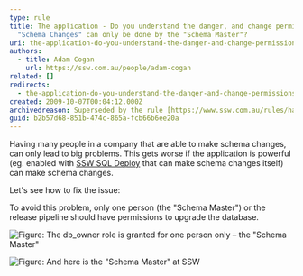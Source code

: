 ```yaml
---
type: rule
title: The application - Do you understand the danger, and change permissions so
  "Schema Changes" can only be done by the "Schema Master"?
uri: the-application-do-you-understand-the-danger-and-change-permissions-so-schema-changes-can-only-be-done-by-the-schema-master
authors:
  - title: Adam Cogan
    url: https://ssw.com.au/people/adam-cogan
related: []
redirects:
  - the-application-do-you-understand-the-danger-and-change-permissions-so-＂schema-changes＂-can-only-be-done-by-the-＂schema-master＂
created: 2009-10-07T00:04:12.000Z
archivedreason: Superseded by the rule [https://www.ssw.com.au/rules/have-a-schema-master](/have-a-schema-master)
guid: b2b57d68-851b-474c-865a-fcb66b6ee20a
---
```

Having many people in a company that are able to make schema changes, can only lead to big problems. This gets worse if the application is powerful (eg. enabled with [SSW SQL Deploy](https://sqldeploy.com/) that can make schema changes itself) can make schema changes. 

Let's see how to fix the issue:   

<!--endintro-->

To avoid this problem, only one person (the "Schema Master") or the release pipeline should have permissions to upgrade the database.

![Figure: The db_owner role is granted for one person only – the "Schema Master"](FullPermission.jpg)

![Figure: And here is the "Schema Master" at SSW](nick.png)
